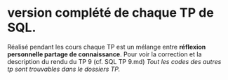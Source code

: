 # version complété de chaque TP de SQL.
  Réalisé pendant les cours chaque TP est un mélange entre **réflexion personnelle partage de connaissance**.
  Pour voir la correction et la description du rendu du TP 9 (cf. SQL TP 9.md)
  *Tout les codes des autres tp sont trouvables dans le dossiers TP.*
